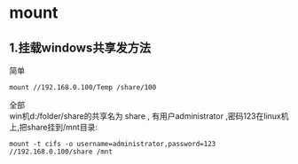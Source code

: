 mount
=====
1.挂载windows共享发方法
--------------------------------
简单<br/>

    mount //192.168.0.100/Temp /share/100

全部<br/>
win机d:/folder/share的共享名为 share , 有用户administrator ,密码123在linux机上,把share挂到/mnt目录:<br/>

    mount -t cifs -o username=administrator,password=123 //192.168.0.100/share /mnt
